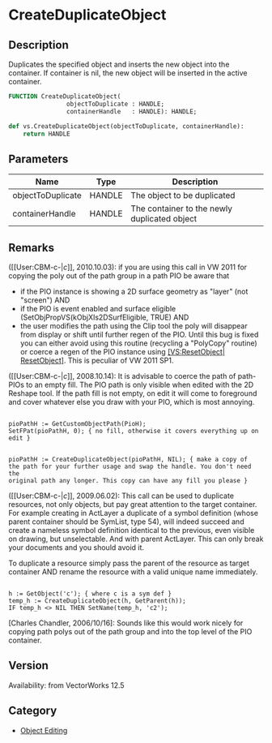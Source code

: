 # CreateDuplicateObject

## Description
Duplicates the specified object and inserts the new  object into the container.  If container is nil, the new object will be inserted in the active container.

```pascal
FUNCTION CreateDuplicateObject(
				objectToDuplicate : HANDLE;
				containerHandle   : HANDLE): HANDLE;
```

```python
def vs.CreateDuplicateObject(objectToDuplicate, containerHandle):
    return HANDLE
```

## Parameters
|Name|Type|Description|
|---|---|---|
|objectToDuplicate|HANDLE|The object to be duplicated|
|containerHandle|HANDLE|The container to the newly duplicated object|

## Remarks
([[User:CBM-c-|_c_]], 2010.10.03): if you are using this call in VW 2011 for copying the poly out of the path group in a path PIO be aware that
* if the PIO instance is showing a 2D surface geometry as "layer" (not "screen") AND
* if the PIO is event enabled and surface eligible (SetObjPropVS(kObjXIs2DSurfEligible, TRUE) AND
* the user modifies the path using the Clip tool
the poly will disappear from display or shift until further regen of the PIO. Until this bug is fixed you can either avoid using this routine (recycling a "PolyCopy" routine) or coerce a regen of the PIO instance using [[VS:ResetObject| ResetObject]](myPioHandle). This is peculiar of VW 2011 SP1.

([[User:CBM-c-|_c_]], 2008.10.14): It is advisable to coerce the path of path-PIOs to an empty fill. The PIO path is only visible when edited with the 2D Reshape tool. If the path fill is not empty, on edit it will come to foreground and cover whatever else you draw with your PIO, which is most annoying.

<code lang="pas">
pioPathH := GetCustomObjectPath(PioH);
SetFPat(pioPathH, 0); { no fill, otherwise it covers everything up on edit }

pioPathH := CreateDuplicateObject(pioPathH, NIL);
{ make a copy of the path for your further usage
and swap the handle. You don't need the original path any longer.
This copy can have any fill you please }
</code>


([[User:CBM-c-|_c_]], 2009.06.02): This call can be used to duplicate resources, not only objects, but pay great attention to the target container. For example creating in ActLayer a duplicate of a symbol definition (whose parent container should be SymList, type 54), will indeed succeed and create a nameless symbol definition identical to the previous, even visible on drawing, but unselectable. And with parent ActLayer. This can only break your documents and you should avoid it. 

To duplicate a resource simply pass the parent of the resource as target container AND rename the resource with a valid unique name immediately.

<code lang="pas">
h := GetObject('c'); { where c is a sym def }
temp_h := CreateDuplicateObject(h, GetParent(h));
IF temp_h <> NIL THEN SetName(temp_h, 'c2');
</code>


[Charles Chandler, 2006/10/16]: Sounds like this would work nicely for copying path polys out of the path group and into the top level of the PIO container.

## Version
Availability: from VectorWorks 12.5

## Category
* [Object Editing](../Categories/Object%20Editing.md)
